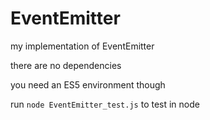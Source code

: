 EventEmitter
============

my implementation of EventEmitter

there are no dependencies

you need an ES5 environment though

run `node EventEmitter_test.js` to test in node
